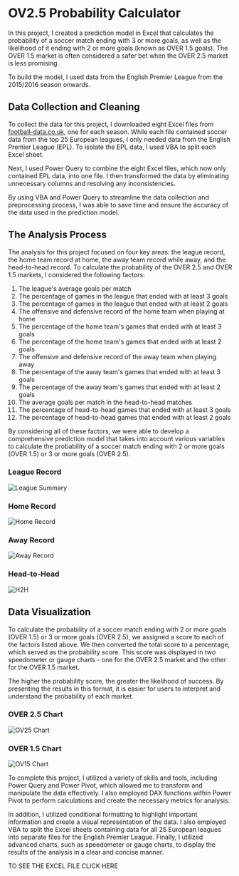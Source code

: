 # OV2.5 Probability Calculator
In this project, I created a prediction model in Excel that calculates the probability of a soccer match ending with 3 or more goals, as well as the likelihood of it ending with 2 or more goals (known as OVER 1.5 goals). The OVER 1.5 market is often considered a safer bet when the OVER 2.5 market is less promising.

To build the model, I used data from the English Premier League from the 2015/2016 season onwards.

## Data Collection and Cleaning
To collect the data for this project, I downloaded eight Excel files from [football-data.co.uk](https://www.football-data.co.uk/downloadm.php), one for each season. While each file contained soccer data from the top 25 European leagues, I only needed data from the English Premier League (EPL). To isolate the EPL data, I used VBA to split each Excel sheet.

Next, I used Power Query to combine the eight Excel files, which now only contained EPL data, into one file. I then transformed the data by eliminating unnecessary columns and resolving any inconsistencies.

By using VBA and Power Query to streamline the data collection and preprocessing process, I was able to save time and ensure the accuracy of the data used in the prediction model.

## The Analysis Process
The analysis for this project focused on four key areas: the league record, the home team record at home, the away team record while away, and the head-to-head record. To calculate the probability of the OVER 2.5 and OVER 1.5 markets, I considered the following factors:

1) The league's average goals per match
2) The percentage of games in the league that ended with at least 3 goals
3) The percentage of games in the league that ended with at least 2 goals
4) The offensive and defensive record of the home team when playing at home
5) The percentage of the home team's games that ended with at least 3 goals
6) The percentage of the home team's games that ended with at least 2 goals
7) The offensive and defensive record of the away team when playing away
8) The percentage of the away team's games that ended with at least 3 goals
9) The percentage of the away team's games that ended with at least 2 goals
10) The average goals per match in the head-to-head matches
11) The percentage of head-to-head games that ended with at least 3 goals
12) The percentage of head-to-head games that ended with at least 2 goals

By considering all of these factors, we were able to develop a comprehensive prediction model that takes into account various variables to calculate the probability of a soccer match ending with 2 or more goals (OVER 1.5) or 3 or more goals (OVER 2.5).
### League Record
![League Summary](https://user-images.githubusercontent.com/118732615/232246748-d4c39ae9-4ffa-4c0b-a9db-6dc26b16e916.png)

### Home Record
![Home Record](https://user-images.githubusercontent.com/118732615/232246766-6a6b5ac6-a8ef-46c6-8cfc-10b8f68f0fb2.png)

### Away Record
![Away Record](https://user-images.githubusercontent.com/118732615/232246779-fb0a5523-7650-4d6b-b9c4-89684c4ede25.png)

### Head-to-Head
![H2H](https://user-images.githubusercontent.com/118732615/232246823-da269431-7699-460f-9863-4bf296216ea4.png)

## Data Visualization
To calculate the probability of a soccer match ending with 2 or more goals (OVER 1.5) or 3 or more goals (OVER 2.5), we assigned a score to each of the factors listed above. We then converted the total score to a percentage, which served as the probability score. This score was displayed in two speedometer or gauge charts - one for the OVER 2.5 market and the other for the OVER 1.5 market.

The higher the probability score, the greater the likelihood of success. By presenting the results in this format, it is easier for users to interpret and understand the probability of each market.

### OVER 2.5 Chart
![OV25 Chart](https://user-images.githubusercontent.com/118732615/232246935-757d59a1-0fee-48df-9a60-fb41786fc882.png)

### OVER 1.5 Chart
![OV15 Chart](https://user-images.githubusercontent.com/118732615/232246944-40b965d5-17a9-4b63-978c-161df5718437.png)


To complete this project, I utilized a variety of skills and tools, including Power Query and Power Pivot, which allowed me to transform and manipulate the data effectively. I also employed DAX functions within Power Pivot to perform calculations and create the necessary metrics for analysis.

In addition, I utilized conditional formatting to highlight important information and create a visual representation of the data. I also employed VBA to split the Excel sheets containing data for all 25 European leagues into separate files for the English Premier League. Finally, I utilized advanced charts, such as speedometer or gauge charts, to display the results of the analysis in a clear and concise manner. 

TO SEE THE EXCEL FILE CLICK HERE
